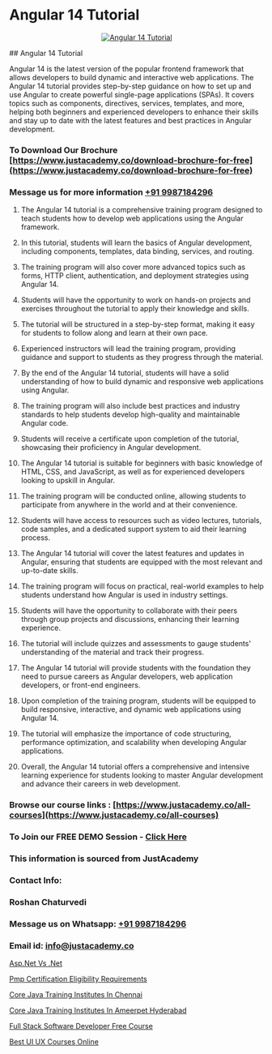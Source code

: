 # Angular 14 Tutorial

<p align="center">
  <a href="https://justacademy.co/course-detail/angular-training">
    <img src="https://justacademy.co/storage2/course_image/1676637041_course_image.webp" alt="Angular 14 Tutorial">
  </a>
</p>
## Angular 14 Tutorial

Angular 14 is the latest version of the popular frontend framework that allows developers to build dynamic and interactive web applications. The Angular 14 tutorial provides step-by-step guidance on how to set up and use Angular to create powerful single-page applications (SPAs). It covers topics such as components, directives, services, templates, and more, helping both beginners and experienced developers to enhance their skills and stay up to date with the latest features and best practices in Angular development.
### To Download Our Brochure [https://www.justacademy.co/download-brochure-for-free](https://www.justacademy.co/download-brochure-for-free)
### Message us for more information [+91 9987184296](https://api.whatsapp.com/send?phone=919987184296)
1) The Angular 14 tutorial is a comprehensive training program designed to teach students how to develop web applications using the Angular framework.

2) In this tutorial, students will learn the basics of Angular development, including components, templates, data binding, services, and routing.

3) The training program will also cover more advanced topics such as forms, HTTP client, authentication, and deployment strategies using Angular 14.

4) Students will have the opportunity to work on hands-on projects and exercises throughout the tutorial to apply their knowledge and skills.

5) The tutorial will be structured in a step-by-step format, making it easy for students to follow along and learn at their own pace.

6) Experienced instructors will lead the training program, providing guidance and support to students as they progress through the material.

7) By the end of the Angular 14 tutorial, students will have a solid understanding of how to build dynamic and responsive web applications using Angular.

8) The training program will also include best practices and industry standards to help students develop high-quality and maintainable Angular code.

9) Students will receive a certificate upon completion of the tutorial, showcasing their proficiency in Angular development.

10) The Angular 14 tutorial is suitable for beginners with basic knowledge of HTML, CSS, and JavaScript, as well as for experienced developers looking to upskill in Angular.

11) The training program will be conducted online, allowing students to participate from anywhere in the world and at their convenience.

12) Students will have access to resources such as video lectures, tutorials, code samples, and a dedicated support system to aid their learning process.

13) The Angular 14 tutorial will cover the latest features and updates in Angular, ensuring that students are equipped with the most relevant and up-to-date skills.

14) The training program will focus on practical, real-world examples to help students understand how Angular is used in industry settings.

15) Students will have the opportunity to collaborate with their peers through group projects and discussions, enhancing their learning experience.

16) The tutorial will include quizzes and assessments to gauge students' understanding of the material and track their progress.

17) The Angular 14 tutorial will provide students with the foundation they need to pursue careers as Angular developers, web application developers, or front-end engineers.

18) Upon completion of the training program, students will be equipped to build responsive, interactive, and dynamic web applications using Angular 14.

19) The tutorial will emphasize the importance of code structuring, performance optimization, and scalability when developing Angular applications.

20) Overall, the Angular 14 tutorial offers a comprehensive and intensive learning experience for students looking to master Angular development and advance their careers in web development.

### Browse our course links : [https://www.justacademy.co/all-courses](https://www.justacademy.co/all-courses) 
### To Join our FREE DEMO Session - [Click Here](https://www.justacademy.co/register-for-course-demo)


### This information is sourced from JustAcademy
### Contact Info:
### Roshan Chaturvedi
### Message us on Whatsapp: [+91 9987184296](https://api.whatsapp.com/send?phone=919987184296)
### Email id: [info@justacademy.co](mailto:info@justacademy.co)
                
[Asp.Net Vs .Net](https://www.linkedin.com/pulse/aspnet-vs-net-justacademy-brisbane-1zeve?trackingId=UnZ6CQl6o8SYuFwxUazPJQ%3D%3D&lipi=urn%3Ali%3Apage%3Ad_flagship3_company_admin%3B5cPDORNwQlqWF%2BECY5%2Fsgw%3D%3D)

[Pmp Certification Eligibility Requirements](https://www.linkedin.com/pulse/pmp-certification-eligibility-requirements-justacademy-pune-lukac?trackingId=xcSi77X6YeYM%2FBpXuBFOIg%3D%3D&lipi=urn%3Ali%3Apage%3Ad_flagship3_company_admin%3BURLYXo%2BCRPCij0ETJnelAQ%3D%3D)

[Core Java Training Institutes In Chennai](https://medium.com/@shivamja27/core-java-training-institutes-in-chennai-425b21bbcc91)

[Core Java Training Institutes In Ameerpet Hyderabad](https://medium.com/@abhidnya.1068/core-java-training-institutes-in-ameerpet-hyderabad-4bb8b059c912)

[Full Stack Software Developer Free Course](https://justacademyin.github.io/justacademy/full-stack-software-developer-free-course)

[Best UI UX Courses Online](https://justacademyin.github.io/justacademy/best-ui-ux-courses-online)

